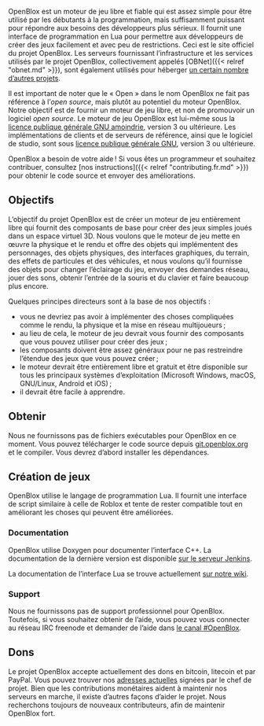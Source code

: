 OpenBlox est un moteur de jeu libre et fiable qui est assez simple pour être utilisé par les débutants à la programmation, mais suffisamment puissant pour répondre aux besoins des développeurs plus sérieux. Il fournit une interface de programmation en Lua pour permettre aux développeurs de créer des jeux facilement et avec peu de restrictions. Ceci est le site officiel du projet OpenBlox. Les serveurs fournissant l’infrastructure et les services utilisés par le projet OpenBlox, collectivement appelés [OBNet]({{< relref "obnet.md" >}}), sont également utilisés pour héberger [un certain nombre d’autres projets](https://friends.openblox.org/).

Il est important de noter que le «&nbsp;Open&nbsp;» dans le nom OpenBlox ne fait pas référence à l’<i lang="en">open source</i>, mais plutôt au potentiel du moteur OpenBlox. Notre objectif est de fournir un moteur de jeu libre, et non de promouvoir un logiciel <i lang="en">open source</i>. Le moteur de jeu OpenBlox est lui-même sous la [licence publique générale GNU amoindrie](https://www.gnu.org/licenses/lgpl-3.0.fr.html), version&nbsp;3 ou ultérieure. Les implémentations de clients et de serveurs de référence, ainsi que le logiciel de studio, sont sous [licence publique générale GNU](https://www.gnu.org/licenses/gpl-3.0.fr.html), version&nbsp;3 ou ultérieure.

OpenBlox a besoin de votre aide&#8239;! Si vous êtes un programmeur et souhaitez contribuer, consultez [nos instructions]({{< relref "contributing.fr.md" >}}) pour obtenir le code source et envoyer des améliorations.

## Objectifs

L’objectif du projet OpenBlox est de créer un moteur de jeu entièrement libre qui fournit des composants de base pour créer des jeux simples joués dans un espace virtuel 3D. Nous voulons que le moteur de jeu mette en œuvre la physique et le rendu et offre des objets qui implémentent des personnages, des objets physiques, des interfaces graphiques, du terrain, des effets de particules et des véhicules, et nous voulons qu’il fournisse des objets pour changer l’éclairage du jeu, envoyer des demandes réseau, jouer des sons, obtenir l’entrée de la souris et du clavier et faire beaucoup plus encore.

Quelques principes directeurs sont à la base de nos objectifs&nbsp;:

* vous ne devriez pas avoir à implémenter des choses compliquées comme le rendu, la physique et la mise en réseau multijoueurs&#8239;;
* au lieu de cela, le moteur de jeu devrait vous fournir des composants que vous pouvez utiliser pour créer des jeux&#8239;;
* les composants doivent être assez généraux pour ne pas restreindre l’étendue des jeux que vous pouvez créer&#8239;;
* le moteur devrait être entièrement libre et gratuit et être disponible sur tous les principaux systèmes d’exploitation (Microsoft Windows, macOS, GNU/Linux, Android et iOS)&#8239;;
* il devrait être facile à apprendre.

## Obtenir

Nous ne fournissons pas de fichiers exécutables pour OpenBlox en ce moment. Vous pouvez télécharger le code source depuis [git.openblox.org](https://git.openblox.org) et le compiler. Vous devrez d’abord installer les dépendances.

## Création de jeux

OpenBlox utilise le langage de programmation Lua. Il fournit une interface de script similaire à celle de Roblox et tente de rester compatible tout en améliorant les choses qui peuvent être améliorées.

### Documentation

OpenBlox utilise Doxygen pour documenter l’interface C++. La documentation de la dernière version est disponible [sur le serveur Jenkins](https://ci.openblox.org/job/libopenblox/doxygen/index.html).

La documentation de l’interface Lua se trouve actuellement [sur notre wiki](https://wiki.openblox.org/wiki/Project:Home).

### Support

Nous ne fournissons pas de support professionnel pour OpenBlox. Toutefois, si vous souhaitez obtenir de l’aide, vous pouvez vous connecter au réseau IRC freenode et demander de l’aide dans [le canal #OpenBlox](ircs://chat.freenode.net/OpenBlox).

## Dons

Le projet OpenBlox accepte actuellement des dons en bitcoin, litecoin et par PayPal. Vous pouvez trouver nos [adresses actuelles](/donate.asc) signées par le chef de projet. Bien que les contributions monétaires aident à maintenir nos serveurs en marche, il existe d’autres façons d’aider le projet. Nous recherchons toujours de nouveaux contributeurs, afin de maintenir OpenBlox fort.
